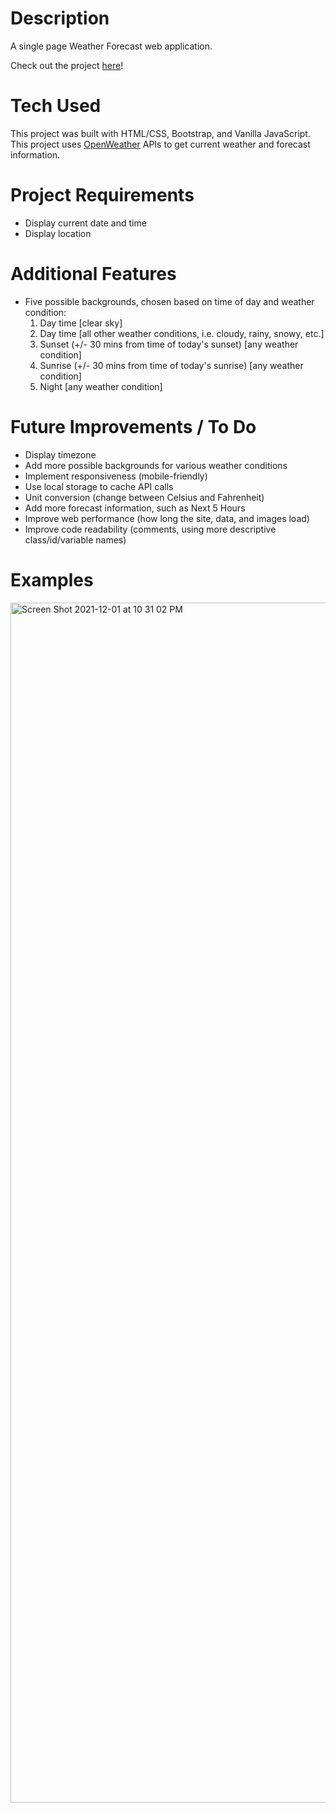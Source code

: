 # Description

A single page Weather Forecast web application.

Check out the project [here](https://modest-sammet-e184ff.netlify.app)!

# Tech Used

This project was built with HTML/CSS, Bootstrap, and Vanilla JavaScript. This project uses [OpenWeather](https://openweathermap.org/) APIs to get current weather and forecast information.

# Project Requirements
* Display current date and time 
* Display location

# Additional Features 
* Five possible backgrounds, chosen based on time of day and weather condition: 
  1. Day time [clear sky]
  2. Day time [all other weather conditions, i.e. cloudy, rainy, snowy, etc.]
  3. Sunset (+/- 30 mins from time of today's sunset) [any weather condition]
  4. Sunrise (+/- 30 mins from time of today's sunrise) [any weather condition]
  5. Night [any weather condition]

# Future Improvements / To Do
* Display timezone 
* Add more possible backgrounds for various weather conditions
* Implement responsiveness (mobile-friendly)
* Use local storage to cache API calls 
* Unit conversion (change between Celsius and Fahrenheit)
* Add more forecast information, such as Next 5 Hours  
* Improve web performance (how long the site, data, and images load)
* Improve code readability (comments, using more descriptive class/id/variable names)

# Examples

<img width="1920" alt="Screen Shot 2021-12-01 at 10 31 02 PM" src="https://user-images.githubusercontent.com/29237731/144353068-4815f550-323a-44e5-89ce-c2b6f93a482c.png">
